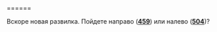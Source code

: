 ======

Вскоре новая развилка. Пойдете направо ([**459**](#n_459)) или налево ([**504**](#n_504))?

